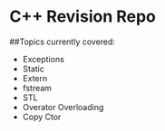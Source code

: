 # C++ Revision Repo

##Topics currently covered:

- Exceptions
- Static
- Extern
- fstream
- STL
- Overator Overloading
- Copy Ctor